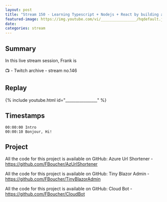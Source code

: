 ```yaml
---
layout: post
title: "Stream 150 - Learning Typescript + Nodejs + React by building a trivia game"
featured-image: https://img.youtube.com/vi/________________/hqdefault.jpg
date: 
categories: stream
---
```


## Summary

In this live stream session, Frank is 

📺 - Twitch archive - stream no.146

## Replay

{% include youtube.html id="________________" %}
<br/><!--more-->


## Timestamps

    00:00:00 Intro
    00:00:10 Bonjour, Hi!


Project
-------

All the code for this project is available on GitHub: Azure Url Shortener - https://github.com/FBoucher/AzUrlShortener

All the code for this project is available on GitHub: Tiny Blazor Admin - https://github.com/FBoucher/TinyBlazorAdmin

All the code for this project is available on GitHub: Cloud Bot - https://github.com/FBoucher/CloudBot

